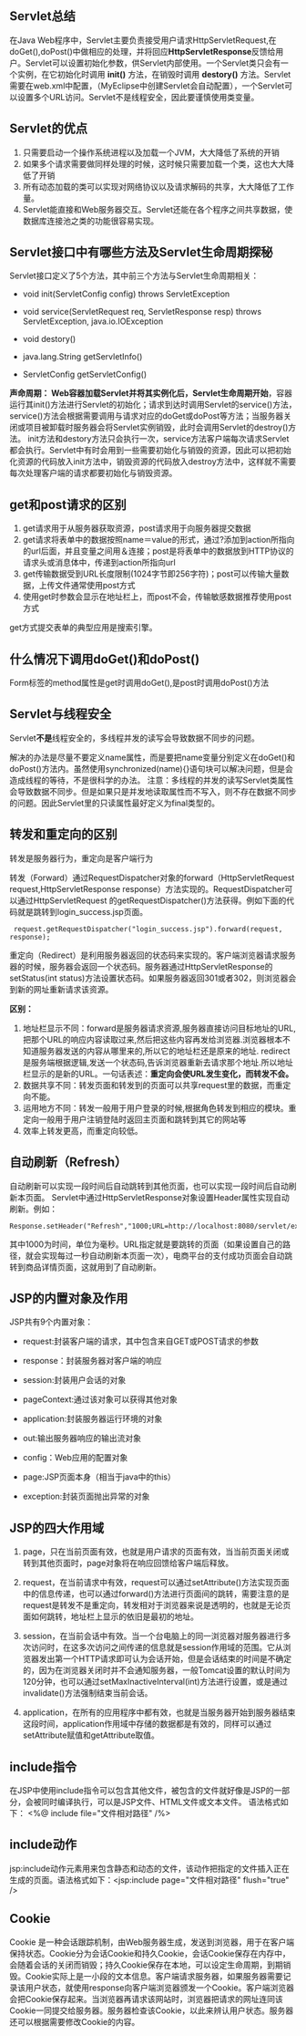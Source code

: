 ## Servlet总结
在Java Web程序中，Servlet主要负责接受用户请求HttpServletRequest,在doGet(),doPost()中做相应的处理，并将回应**HttpServletResponse**反馈给用户。Servlet可以设置初始化参数，供Servlet内部使用。一个Servlet类只会有一个实例，在它初始化时调用 **init()** 方法，在销毁时调用 **destory()** 方法。Servlet需要在web.xml中配置，（MyEclipse中创建Servlet会自动配置），一个Servlet可以设置多个URL访问。Servlet不是线程安全，因此要谨慎使用类变量。

## Servlet的优点
1. 只需要启动一个操作系统进程以及加载一个JVM，大大降低了系统的开销
2. 如果多个请求需要做同样处理的时候，这时候只需要加载一个类，这也大大降低了开销
3. 所有动态加载的类可以实现对网络协议以及请求解码的共享，大大降低了工作量。
4. Servlet能直接和Web服务器交互。Servlet还能在各个程序之间共享数据，使数据库连接池之类的功能很容易实现。

## Servlet接口中有哪些方法及Servlet生命周期探秘
Servlet接口定义了5个方法，其中前三个方法与Servlet生命周期相关：

- void init(ServletConfig config) throws ServletException 

- void service(ServletRequest req, ServletResponse resp) throws ServletException, java.io.IOException

- void destory()

- java.lang.String getServletInfo()

- ServletConfig getServletConfig()

**声命周期： Web容器加载Servlet并将其实例化后，Servlet生命周期开始**，容器运行其init()方法进行Servlet的初始化；请求到达时调用Servlet的service()方法，service()方法会根据需要调用与请求对应的doGet或doPost等方法；当服务器关闭或项目被卸载时服务器会将Servlet实例销毁，此时会调用Servlet的destroy()方法。 init方法和destory方法只会执行一次，service方法客户端每次请求Servlet都会执行。Servlet中有时会用到一些需要初始化与销毁的资源，因此可以把初始化资源的代码放入init方法中，销毁资源的代码放入destroy方法中，这样就不需要每次处理客户端的请求都要初始化与销毁资源。

## get和post请求的区别

1. get请求用于从服务器获取资源，post请求用于向服务器提交数据
2. get请求将表单中的数据按照name＝value的形式，通过?添加到action所指向的url后面，并且变量之间用＆连接；post是将表单中的数据放到HTTP协议的请求头或消息体中，传递到action所指向url
3. get传输数据受到URL长度限制(1024字节即256字符)；post可以传输大量数据，上传文件通常使用post方式
4. 使用get时参数会显示在地址栏上，而post不会，传输敏感数据推荐使用post方式

get方式提交表单的典型应用是搜索引擎。

## 什么情况下调用doGet()和doPost()

Form标签的method属性是get时调用doGet(),是post时调用doPost()方法

## Servlet与线程安全

Servlet**不是**线程安全的，多线程并发的读写会导致数据不同步的问题。

 解决的办法是尽量不要定义name属性，而是要把name变量分别定义在doGet()和doPost()方法内。虽然使用synchronized(name){}语句块可以解决问题，但是会造成线程的等待，不是很科学的办法。 注意：多线程的并发的读写Servlet类属性会导致数据不同步。但是如果只是并发地读取属性而不写入，则不存在数据不同步的问题。因此Servlet里的只读属性最好定义为final类型的。
 
 ## 转发和重定向的区别
转发是服务器行为，重定向是客户端行为

转发（Forward）通过RequestDispatcher对象的forward（HttpServletRequest request,HttpServletResponse response）方法实现的。RequestDispatcher可以通过HttpServletRequest 的getRequestDispatcher()方法获得。例如下面的代码就是跳转到login_success.jsp页面。

     request.getRequestDispatcher("login_success.jsp").forward(request, response);

重定向（Redirect）是利用服务器返回的状态码来实现的。客户端浏览器请求服务器的时候，服务器会返回一个状态码。服务器通过HttpServletResponse的setStatus(int status)方法设置状态码。如果服务器返回301或者302，则浏览器会到新的网址重新请求该资源。

**区别：**

1. 地址栏显示不同：forward是服务器请求资源,服务器直接访问目标地址的URL,把那个URL的响应内容读取过来,然后把这些内容再发给浏览器.浏览器根本不知道服务器发送的内容从哪里来的,所以它的地址栏还是原来的地址. redirect是服务端根据逻辑,发送一个状态码,告诉浏览器重新去请求那个地址.所以地址栏显示的是新的URL。一句话表述：**重定向会使URL发生变化，而转发不会。** 
2. 数据共享不同：转发页面和转发到的页面可以共享request里的数据，而重定向不能。
3. 运用地方不同：转发一般用于用户登录的时候,根据角色转发到相应的模块。重定向一般用于用户注销登陆时返回主页面和跳转到其它的网站等
4. 效率上转发更高，而重定向较低。

## 自动刷新（Refresh）

自动刷新可以实现一段时间后自动跳转到其他页面，也可以实现一段时间后自动刷新本页面。
Servlet中通过HttpServletResponse对象设置Header属性实现自动刷新。例如：

    Response.setHeader("Refresh","1000;URL=http://localhost:8080/servlet/example.htm");


其中1000为时间，单位为毫秒。URL指定就是要跳转的页面（如果设置自己的路径，就会实现每过一秒自动刷新本页面一次），电商平台的支付成功页面会自动跳转到商品详情页面，这就用到了自动刷新。


## JSP的内置对象及作用
JSP共有9个内置对象：

- request:封装客户端的请求，其中包含来自GET或POST请求的参数

- response：封装服务器对客户端的响应

- session:封装用户会话的对象

- pageContext:通过该对象可以获得其他对象

- application:封装服务器运行环境的对象

- out:输出服务器响应的输出流对象

- config：Web应用的配置对象

- page:JSP页面本身（相当于java中的this）	

- exception:封装页面抛出异常的对象 

## JSP的四大作用域

1. page，只在当前页面有效，也就是用户请求的页面有效，当当前页面关闭或转到其他页面时，page对象将在响应回馈给客户端后释放。

2. request，在当前请求中有效，request可以通过setAttribute()方法实现页面中的信息传递，也可以通过forward()方法进行页面间的跳转，需要注意的是request是转发不是重定向，转发相对于浏览器来说是透明的，也就是无论页面如何跳转，地址栏上显示的依旧是最初的地址。

3. session，在当前会话中有效。当一个台电脑上的同一浏览器对服务器进行多次访问时，在这多次访问之间传递的信息就是session作用域的范围。它从浏览器发出第一个HTTP请求即可认为会话开始，但是会话结束的时间是不确定的，因为在浏览器关闭时并不会通知服务器，一般Tomcat设置的默认时间为120分钟，也可以通过setMaxInactiveInterval(int)方法进行设置，或是通过invalidate()方法强制结束当前会话。

4. application，在所有的应用程序中都有效，也就是当服务器开始到服务器结束这段时间，application作用域中存储的数据都是有效的，同样可以通过setAttribute赋值和getAttribute取值。 


## include指令
在JSP中使用include指令可以包含其他文件，被包含的文件就好像是JSP的一部分，会被同时编译执行，可以是JSP文件、HTML文件或文本文件。 语法格式如下： <%@ include file="文件相对路径" /%>

## include动作
jsp:include动作元素用来包含静态和动态的文件，该动作把指定的文件插入正在生成的页面。语法格式如下：<jsp:include  page="文件相对路径" flush="true" />

## Cookie
Cookie 是一种会话跟踪机制，由Web服务器生成，发送到浏览器，用于在客户端保持状态。Cookie分为会话Cookie和持久Cookie，会话Cookie保存在内存中，会随着会话的关闭而销毁；持久Cookie保存在本地，可以设定生命周期，到期销毁。Cookie实际上是一小段的文本信息。客户端请求服务器，如果服务器需要记录该用户状态，就使用response向客户端浏览器颁发一个Cookie。客户端浏览器会把Cookie保存起来。当浏览器再请求该网站时，浏览器把请求的网址连同该Cookie一同提交给服务器。服务器检查该Cookie，以此来辨认用户状态。服务器还可以根据需要修改Cookie的内容。
